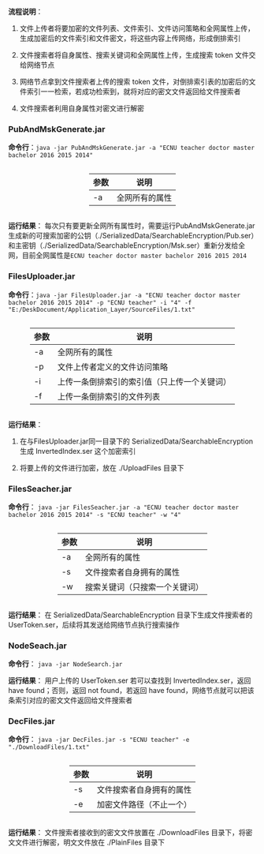 <style>
.center 
{
  width: auto;
  display: table;
  margin-left: auto;
  margin-right: auto;
}
</style>


**流程说明**：
1. 文件上传者将要加密的文件列表、文件索引、文件访问策略和全网属性上传，生成加密后的文件索引和文件密文，将这些内容上传网络，形成倒排索引

2. 文件搜索者将自身属性、搜索关键词和全网属性上传，生成搜索 token 文件交给网络节点

3. 网络节点拿到文件搜索者上传的搜索 token 文件，对倒排索引表的加密后的文件索引一一检索，若成功检索到，就将对应的密文文件返回给文件搜索者

4. 文件搜索者利用自身属性对密文进行解密

### PubAndMskGenerate.jar

**命令行**：`java -jar PubAndMskGenerate.jar -a "ECNU teacher doctor master bachelor 2016 2015 2014"`

<div class="center">

|参数|说明|
|---|---|
|-a|全网所有的属性|
</div>

**运行结果**：
每次只有要更新全网所有属性时，需要运行PubAndMskGenerate.jar生成新的可搜索加密的公钥（./SerializedData/SearchableEncryption/Pub.ser）和主密钥（./SerializedData/SearchableEncryption/Msk.ser）重新分发给全网，目前全网属性是`ECNU teacher doctor master bachelor 2016 2015 2014`

### FilesUploader.jar

**命令行**：`java -jar FilesUploader.jar -a "ECNU teacher doctor master bachelor 2016 2015 2014" -p "ECNU teacher" -i "4" -f "E:/DeskDocument/Application_Layer/SourceFiles/1.txt"`

<div class="center">

|参数|说明|
|---|---|
|-a|全网所有的属性|
|-p|文件上传者定义的文件访问策略|
|-i|上传一条倒排索引的索引值（只上传一个关键词）|
|-f|上传一条倒排索引的文件列表|
</div>

**运行结果**：
1. 在与FilesUploader.jar同一目录下的 SerializedData/SearchableEncryption 生成 InvertedIndex.ser 这个加密索引

2. 将要上传的文件进行加密，放在 ./UploadFiles 目录下

### FilesSeacher.jar
**命令行**： `java -jar FilesSeacher.jar -a "ECNU teacher doctor master bachelor 2016 2015 2014" -s "ECNU teacher" -w "4"`

<div class="center">

|参数|说明|
|---|---|
|-a|全网所有的属性|
|-s|文件搜索者自身拥有的属性|
|-w|搜索关键词（只搜索一个关键词）|
</div>

**运行结果**：
在 SerializedData/SearchableEncryption 目录下生成文件搜索者的 UserToken.ser，后续将其发送给网络节点执行搜索操作


### NodeSeach.jar
**命令行**： `java -jar NodeSearch.jar`

**运行结果**：
用户上传的 UserToken.ser 若可以查找到 InvertedIndex.ser，返回 have found；否则，返回 not found，若返回 have found，网络节点就可以把该条索引对应的密文文件返回给文件搜索者


### DecFiles.jar
**命令行**： `java -jar DecFiles.jar -s "ECNU teacher" -e "./DownloadFiles/1.txt"`

<div class="center">

|参数|说明|
|---|---|
|-s|文件搜索者自身拥有的属性|
|-e|加密文件路径（不止一个）|
</div>

**运行结果**：
文件搜索者接收到的密文文件放置在 ./DownloadFiles 目录下，将密文文件进行解密，明文文件放在 ./PlainFiles 目录下


